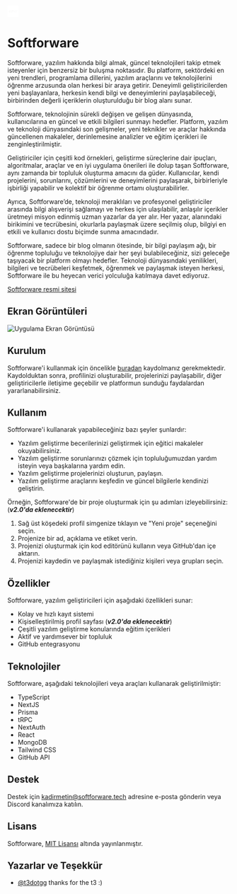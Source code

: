 <img src='public/logo.png' width='25'>

# Softforware

Softforware, yazılım hakkında bilgi almak, güncel teknolojileri takip etmek isteyenler için benzersiz bir buluşma noktasıdır. Bu platform, sektördeki en yeni trendleri, programlama dillerini, yazılım araçlarını ve teknolojilerini öğrenme arzusunda olan herkesi bir araya getirir. Deneyimli geliştiricilerden yeni başlayanlara, herkesin kendi bilgi ve deneyimlerini paylaşabileceği, birbirinden değerli içeriklerin oluşturulduğu bir blog alanı sunar.

Softforware, teknolojinin sürekli değişen ve gelişen dünyasında, kullanıcılarına en güncel ve etkili bilgileri sunmayı hedefler. Platform, yazılım ve teknoloji dünyasındaki son gelişmeler, yeni teknikler ve araçlar hakkında güncellenen makaleler, derinlemesine analizler ve eğitim içerikleri ile zenginleştirilmiştir.

Geliştiriciler için çeşitli kod örnekleri, geliştirme süreçlerine dair ipuçları, algoritmalar, araçlar ve en iyi uygulama önerileri ile dolup taşan Softforware, aynı zamanda bir topluluk oluşturma amacını da güder. Kullanıcılar, kendi projelerini, sorunlarını, çözümlerini ve deneyimlerini paylaşarak, birbirleriyle işbirliği yapabilir ve kolektif bir öğrenme ortamı oluşturabilirler.

Ayrıca, Softforware’de, teknoloji meraklıları ve profesyonel geliştiriciler arasında bilgi alışverişi sağlamayı ve herkes için ulaşılabilir, anlaşılır içerikler üretmeyi misyon edinmiş uzman yazarlar da yer alır. Her yazar, alanındaki birikimini ve tecrübesini, okurlarla paylaşmak üzere seçilmiş olup, bilgiyi en etkili ve kullanıcı dostu biçimde sunma amacındadır.

Softforware, sadece bir blog olmanın ötesinde, bir bilgi paylaşım ağı, bir öğrenme topluluğu ve teknolojiye dair her şeyi bulabileceğiniz, sizi geleceğe taşıyacak bir platform olmayı hedefler. Teknoloji dünyasındaki yenilikleri, bilgileri ve tecrübeleri keşfetmek, öğrenmek ve paylaşmak isteyen herkesi, Softforware ile bu heyecan verici yolculuğa katılmaya davet ediyoruz.

[Softforware resmi sitesi](https://www.softforware.tech/)

## Ekran Görüntüleri

![Uygulama Ekran Görüntüsü](https://via.placeholder.com/468x300?text=App+Screenshot+Here)

## Kurulum

Softforware'i kullanmak için öncelikle [buradan](https://www.softforware.tech/) kaydolmanız gerekmektedir. Kaydolduktan sonra, profilinizi oluşturabilir, projelerinizi paylaşabilir, diğer geliştiricilerle iletişime geçebilir ve platformun sunduğu faydalardan yararlanabilirsiniz.

## Kullanım

Softforware'i kullanarak yapabileceğiniz bazı şeyler şunlardır:

- Yazılım geliştirme becerilerinizi geliştirmek için eğitici makaleler okuyabilirsiniz.
- Yazılım geliştirme sorunlarınızı çözmek için topluluğumuzdan yardım isteyin veya başkalarına yardım edin.
- Yazılım geliştirme projelerinizi oluşturun, paylaşın.
- Yazılım geliştirme araçlarını keşfedin ve güncel bilgilerle kendinizi geliştirin.

Örneğin, Softforware'de bir proje oluşturmak için şu adımları izleyebilirsiniz: (***v2.0'da eklenecektir***)

1. Sağ üst köşedeki profil simgenize tıklayın ve "Yeni proje" seçeneğini seçin.
2. Projenize bir ad, açıklama ve etiket verin.
3. Projenizi oluşturmak için kod editörünü kullanın veya GitHub'dan içe aktarın.
4. Projenizi kaydedin ve paylaşmak istediğiniz kişileri veya grupları seçin.

## Özellikler

Softforware, yazılım geliştiricileri için aşağıdaki özellikleri sunar:

- Kolay ve hızlı kayıt sistemi
- Kişiselleştirilmiş profil sayfası (***v2.0'da eklenecektir***)
- Çeşitli yazılım geliştirme konularında eğitim içerikleri
- Aktif ve yardımsever bir topluluk
- GitHub entegrasyonu

## Teknolojiler

Softforware, aşağıdaki teknolojileri veya araçları kullanarak geliştirilmiştir:

- TypeScript
- NextJS
- Prisma
- tRPC
- NextAuth
- React
- MongoDB
- Tailwind CSS
- GitHub API

## Destek

Destek için kadirmetin@softforware.tech adresine e-posta gönderin veya Discord kanalımıza katılın.

## Lisans

Softforware, [MIT Lisansı](LICENSE) altında yayınlanmıştır.

## Yazarlar ve Teşekkür

- [@t3dotgg](https://github.com/t3dotgg) thanks for the t3 :)

